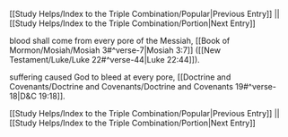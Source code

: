 [[Study Helps/Index to the Triple Combination/Popular|Previous Entry]]  ||  [[Study Helps/Index to the Triple Combination/Portion|Next Entry]]

 blood shall come from every pore of the Messiah, [[Book of Mormon/Mosiah/Mosiah 3#^verse-7|Mosiah 3:7]] ([[New Testament/Luke/Luke 22#^verse-44|Luke 22:44]]).

 suffering caused God to bleed at every pore, [[Doctrine and Covenants/Doctrine and Covenants/Doctrine and Covenants 19#^verse-18|D&C 19:18]].

[[Study Helps/Index to the Triple Combination/Popular|Previous Entry]]  ||  [[Study Helps/Index to the Triple Combination/Portion|Next Entry]]